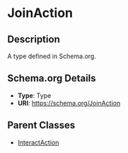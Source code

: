 # JoinAction

## Description
A type defined in Schema.org.

## Schema.org Details
- **Type**: Type
- **URI**: https://schema.org/JoinAction

## Parent Classes
- [InteractAction](../InteractAction.md)

